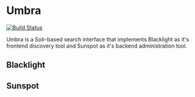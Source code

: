 # Umbra

[![Build Status](http://jenkins1.bobst.nyu.edu/job/Umbra%20\(Development\)/badge/icon)](http://jenkins1.bobst.nyu.edu:8080/job/Umbra%20\(Development\)/)

Umbra is a Solr-based search interface that implements Blacklight as it's frontend discovery tool and Sunspot as it's backend administration tool. 

## Blacklight

## Sunspot